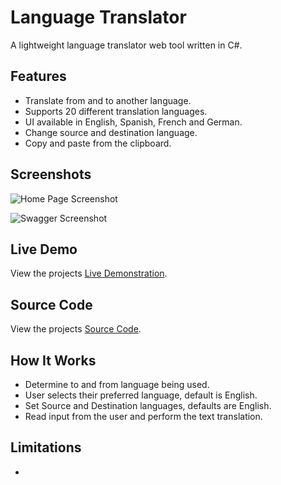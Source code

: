 # Language Translator
A lightweight language translator web tool written in C#. 

## Features
- Translate from and to another language.
- Supports 20 different translation languages.
- UI available in English, Spanish, French and German.
- Change source and destination language.
- Copy and paste from the clipboard.

## Screenshots
![Home Page Screenshot](https://)

![Swagger Screenshot](https://)

## Live Demo
View the projects [Live Demonstration](https://).

## Source Code
View the projects [Source Code](https://github.com/hayes0278/Language-Translator).

## How It Works
- Determine to and from language being used.
- User selects their preferred language, default is English.
- Set Source and Destination languages, defaults are English.
- Read input from the user and perform the text translation.

## Limitations
- 